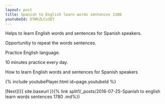 ```yaml
---
layout: post
title: Spanish to English learn words sentences 1188 
youtubeId: OTWhZLCv3EY
---
```

 
 
Helps to learn English words and sentences for Spanish speakers.

Opportunitiy to repeat the words sentences. 

Practice English language. 
 
10 minutes practice every day. 
 
How to learn English words and sentences for Spanish speakers 
 
{% include youtubePlayer.html id=page.youtubeId %}
 
 
[Next]({{ site.baseurl }}{% link  split1/_posts/2016-07-25-Spanish to english learn words sentences 1780 .md%})
 
